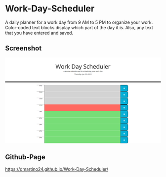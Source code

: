 # Work-Day-Scheduler

A daily planner for a work day from 9 AM to 5 PM to organize your work. Color-coded text blocks display which part of the day it is. Also, any text that you have entered and saved.

## Screenshot

![Screenshot Work-Day-Scheduler](assets/screenshot.png)

## Github-Page

https://dmartino24.github.io/Work-Day-Scheduler/

